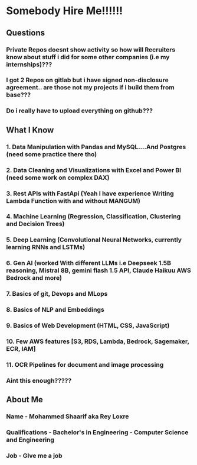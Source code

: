 # Somebody Hire Me!!!!!!

## Questions
### Private Repos doesnt show activity so how will Recruiters know about stuff i did for some other companies (i.e my internships)???
### I got 2 Repos on gitlab but i have signed non-disclosure agreement.. are those not my projects if i build them from base???
### Do i really have to upload everything on github???



## What I Know
### 1. Data Manipulation with Pandas and MySQL....And Postgres (need some practice there tho)
### 2. Data Cleaning and Visualizations with Excel and Power BI (need some work on complex DAX)
### 3. Rest APIs with FastApi (Yeah I have experience Writing Lambda Function with and without MANGUM)
### 4. Machine Learning (Regression, Classification, Clustering and Decision Trees)
### 5. Deep Learning (Convolutional Neural Networks, currently learning RNNs and LSTMs)
### 6. Gen AI (worked With different LLMs i.e Deepseek 1.5B reasoning, Mistral 8B, gemini flash 1.5 API, Claude Haikuu AWS Bedrock and more)
### 7. Basics of git, Devops and MLops 
### 8. Basics of NLP and Embeddings
### 9. Basics of Web Development (HTML, CSS, JavaScript)
### 10. Few AWS features [S3, RDS, Lambda, Bedrock, Sagemaker, ECR, IAM]
### 11. OCR Pipelines for document and image processing
### Aint this enough?????




## About Me
### Name - Mohammed Shaarif aka Rey Loxre
### Qualifications - Bachelor's in Engineering - Computer Science and Engineering
### Job - GIve me a job




<!---
reyloxre/reyloxre is a ✨ special ✨ repository because its `README.md` (this file) appears on your GitHub profile.
You can click the Preview link to take a look at your changes.
--->
